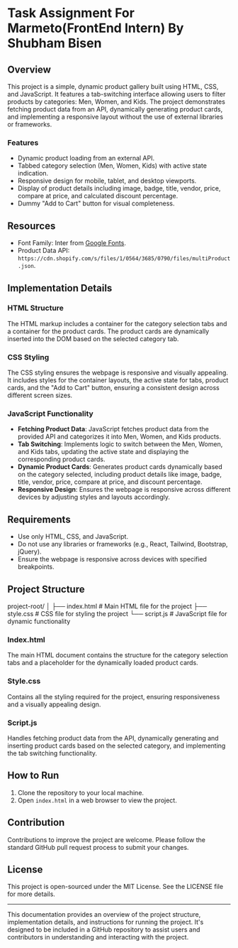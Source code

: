 # Task Assignment For Marmeto(FrontEnd Intern) By Shubham Bisen

## Overview

This project is a simple, dynamic product gallery built using HTML, CSS, and JavaScript. It features a tab-switching interface allowing users to filter products by categories: Men, Women, and Kids. The project demonstrates fetching product data from an API, dynamically generating product cards, and implementing a responsive layout without the use of external libraries or frameworks.

### Features

- Dynamic product loading from an external API.
- Tabbed category selection (Men, Women, Kids) with active state indication.
- Responsive design for mobile, tablet, and desktop viewports.
- Display of product details including image, badge, title, vendor, price, compare at price, and calculated discount percentage.
- Dummy "Add to Cart" button for visual completeness.

## Resources

- Font Family: Inter from [Google Fonts](https://fonts.google.com/specimen/Inter).
- Product Data API: `https://cdn.shopify.com/s/files/1/0564/3685/0790/files/multiProduct.json`.

## Implementation Details

### HTML Structure

The HTML markup includes a container for the category selection tabs and a container for the product cards. The product cards are dynamically inserted into the DOM based on the selected category tab.

### CSS Styling

The CSS styling ensures the webpage is responsive and visually appealing. It includes styles for the container layouts, the active state for tabs, product cards, and the "Add to Cart" button, ensuring a consistent design across different screen sizes.

### JavaScript Functionality

- **Fetching Product Data**: JavaScript fetches product data from the provided API and categorizes it into Men, Women, and Kids products.
- **Tab Switching**: Implements logic to switch between the Men, Women, and Kids tabs, updating the active state and displaying the corresponding product cards.
- **Dynamic Product Cards**: Generates product cards dynamically based on the category selected, including product details like image, badge, title, vendor, price, compare at price, and discount percentage.
- **Responsive Design**: Ensures the webpage is responsive across different devices by adjusting styles and layouts accordingly.

## Requirements

- Use only HTML, CSS, and JavaScript.
- Do not use any libraries or frameworks (e.g., React, Tailwind, Bootstrap, jQuery).
- Ensure the webpage is responsive across devices with specified breakpoints.

## Project Structure


project-root/
│
├── index.html          # Main HTML file for the project
├── style.css           # CSS file for styling the project
└── script.js           # JavaScript file for dynamic functionality


### Index.html

The main HTML document contains the structure for the category selection tabs and a placeholder for the dynamically loaded product cards.

### Style.css

Contains all the styling required for the project, ensuring responsiveness and a visually appealing design.

### Script.js

Handles fetching product data from the API, dynamically generating and inserting product cards based on the selected category, and implementing the tab switching functionality.

## How to Run

1. Clone the repository to your local machine.
2. Open `index.html` in a web browser to view the project.

## Contribution

Contributions to improve the project are welcome. Please follow the standard GitHub pull request process to submit your changes.

## License

This project is open-sourced under the MIT License. See the LICENSE file for more details.

---

This documentation provides an overview of the project structure, implementation details, and instructions for running the project. It's designed to be included in a GitHub repository to assist users and contributors in understanding and interacting with the project.
